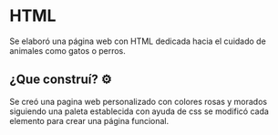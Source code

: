 # HTML
Se elaboró una página web con HTML dedicada hacia el cuidado de animales como gatos o perros.

## ¿Que construí? ⚙️
Se creó una pagina web personalizado con colores rosas y morados siguiendo una paleta establecida con ayuda de css se modificó cada elemento para crear una página funcional.

